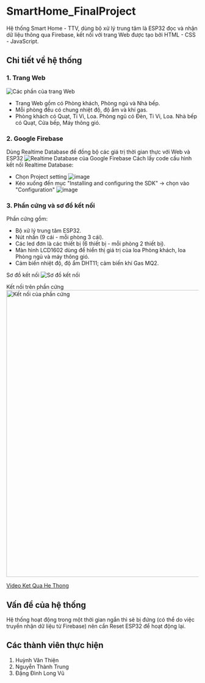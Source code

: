 # SmartHome_FinalProject
Hệ thống Smart Home - TTV, dùng bộ xử lý trung tâm là ESP32 đọc và nhận dữ liệu thông qua Firebase, kết nối với trang Web được tạo bởi HTML - CSS - JavaScript.
## Chi tiết về hệ thống
### 1. Trang Web
![Các phần của trang Web](https://github.com/ThienHuynh2605/SmartHome_FinalProject/assets/129538825/8db3a8b8-0219-4918-b72f-5f747c650eac)
- Trang Web gồm có Phòng khách, Phòng ngủ và Nhà bếp.
- Mỗi phòng đều có chung nhiệt độ, độ ẩm và khí gas.
- Phòng khách có Quạt, Ti Vi, Loa. Phòng ngủ có Đèn, Ti Vi, Loa. Nhà bếp có Quạt, Cửa bếp, Máy thông gió.
### 2. Google Firebase
Dùng Realtime Database đề đồng bộ các giá trị thời gian thực với Web và ESP32 
![Realtime Database của Google Firebase](https://github.com/ThienHuynh2605/SmartHome_FinalProject/assets/129538825/98a93e94-bbbf-438a-8be1-f077bcc1d8b8)
Cách lấy code cấu hình kết nối Realtime Database:
- Chọn Project setting
  ![image](https://github.com/ThienHuynh2605/SmartHome_FinalProject/assets/129538825/fc775936-cf2e-40e3-9445-756f0e2aed18)
- Kéo xuống đến mục "Installing and configuring the SDK" -> chọn vào "Configuration"
  ![image](https://github.com/ThienHuynh2605/SmartHome_FinalProject/assets/129538825/7574d713-0742-4211-805d-9d03a06a920e)
### 3. Phần cứng và sơ đồ kết nối
Phần cứng gồm:
- Bộ xử lý trung tâm ESP32.
- Nút nhấn (9 cái - mỗi phòng 3 cái).
- Các led đơn là các thiết bị (6 thiết bị - mỗi phòng 2 thiết bị).
- Màn hình LCD1602 dùng để hiển thị giá trị của loa Phòng khách, loa Phòng ngủ và máy thông gió.
- Cảm biến nhiệt độ, độ ẩm DHT11; cảm biến khí Gas MQ2.

Sơ đồ kết nối
![Sơ đồ kết nối](https://github.com/ThienHuynh2605/SmartHome_FinalProject/assets/129538825/e33d1489-f7ea-4663-81a1-e044aa1403d4)

Kết nối trên phần cứng
<img src="https://github.com/ThienHuynh2605/SmartHome_FinalProject/assets/129538825/f7821cdd-5bd4-44ab-9c58-6353eb195423" alt="Kết nối của phần cứng" width="1000" height="750">

[Video Ket Qua He Thong](https://www.youtube.com/watch?v=ODe7xbFddnY)

## Vấn đề của hệ thống
Hệ thống hoạt động trong một thời gian ngắn thì sẽ bị đứng (có thể do việc truyền nhận dữ liệu từ Firebase) nên cần Reset ESP32 để hoạt động lại.

## Các thành viên thực hiện
1. Huỳnh Văn Thiện
2. Nguyễn Thành Trung
3. Đặng Đình Long Vũ





